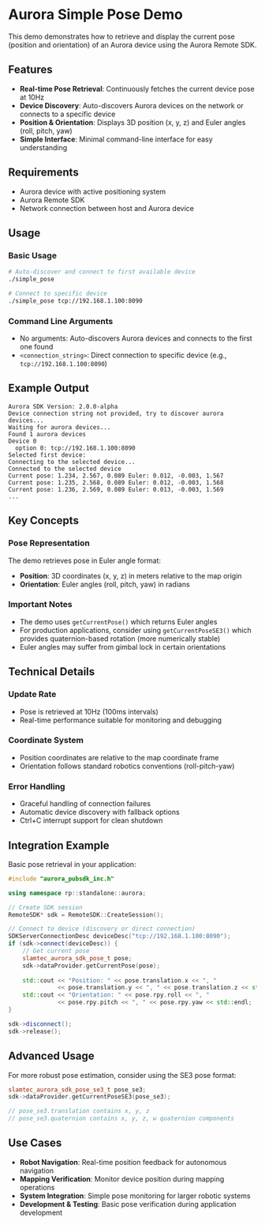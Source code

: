 # Aurora Simple Pose Demo

This demo demonstrates how to retrieve and display the current pose (position and orientation) of an Aurora device using the Aurora Remote SDK.

## Features

- **Real-time Pose Retrieval**: Continuously fetches the current device pose at 10Hz
- **Device Discovery**: Auto-discovers Aurora devices on the network or connects to a specific device
- **Position & Orientation**: Displays 3D position (x, y, z) and Euler angles (roll, pitch, yaw)
- **Simple Interface**: Minimal command-line interface for easy understanding

## Requirements

- Aurora device with active positioning system
- Aurora Remote SDK
- Network connection between host and Aurora device

## Usage

### Basic Usage

```bash
# Auto-discover and connect to first available device
./simple_pose

# Connect to specific device
./simple_pose tcp://192.168.1.100:8090
```

### Command Line Arguments

- No arguments: Auto-discovers Aurora devices and connects to the first one found
- `<connection_string>`: Direct connection to specific device (e.g., `tcp://192.168.1.100:8090`)

## Example Output

```
Aurora SDK Version: 2.0.0-alpha
Device connection string not provided, try to discover aurora devices...
Waiting for aurora devices...
Found 1 aurora devices
Device 0
  option 0: tcp://192.168.1.100:8090
Selected first device: 
Connecting to the selected device...
Connected to the selected device
Current pose: 1.234, 2.567, 0.089 Euler: 0.012, -0.003, 1.567
Current pose: 1.235, 2.568, 0.089 Euler: 0.012, -0.003, 1.568
Current pose: 1.236, 2.569, 0.089 Euler: 0.013, -0.003, 1.569
...
```

## Key Concepts

### Pose Representation

The demo retrieves pose in Euler angle format:
- **Position**: 3D coordinates (x, y, z) in meters relative to the map origin
- **Orientation**: Euler angles (roll, pitch, yaw) in radians

### Important Notes

- The demo uses `getCurrentPose()` which returns Euler angles
- For production applications, consider using `getCurrentPoseSE3()` which provides quaternion-based rotation (more numerically stable)
- Euler angles may suffer from gimbal lock in certain orientations

## Technical Details

### Update Rate
- Pose is retrieved at 10Hz (100ms intervals)
- Real-time performance suitable for monitoring and debugging

### Coordinate System
- Position coordinates are relative to the map coordinate frame
- Orientation follows standard robotics conventions (roll-pitch-yaw)

### Error Handling
- Graceful handling of connection failures
- Automatic device discovery with fallback options
- Ctrl+C interrupt support for clean shutdown

## Integration Example

Basic pose retrieval in your application:

```cpp
#include "aurora_pubsdk_inc.h"

using namespace rp::standalone::aurora;

// Create SDK session
RemoteSDK* sdk = RemoteSDK::CreateSession();

// Connect to device (discovery or direct connection)
SDKServerConnectionDesc deviceDesc("tcp://192.168.1.100:8090");
if (sdk->connect(deviceDesc)) {
    // Get current pose
    slamtec_aurora_sdk_pose_t pose;
    sdk->dataProvider.getCurrentPose(pose);
    
    std::cout << "Position: " << pose.translation.x << ", " 
              << pose.translation.y << ", " << pose.translation.z << std::endl;
    std::cout << "Orientation: " << pose.rpy.roll << ", " 
              << pose.rpy.pitch << ", " << pose.rpy.yaw << std::endl;
}

sdk->disconnect();
sdk->release();
```

## Advanced Usage

For more robust pose estimation, consider using the SE3 pose format:

```cpp
slamtec_aurora_sdk_pose_se3_t pose_se3;
sdk->dataProvider.getCurrentPoseSE3(pose_se3);

// pose_se3.translation contains x, y, z
// pose_se3.quaternion contains x, y, z, w quaternion components
```

## Use Cases

- **Robot Navigation**: Real-time position feedback for autonomous navigation
- **Mapping Verification**: Monitor device position during mapping operations  
- **System Integration**: Simple pose monitoring for larger robotic systems
- **Development & Testing**: Basic pose verification during application development